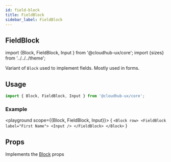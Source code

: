 ```yaml
---
id: field-block
title: FieldBlock
sidebar_label: FieldBlock
---
```


## FieldBlock

import {Block, FieldBlock, Input } from '@cloudhub-ux/core';
import {sizes} from '../../../theme';

Variant of `Block` used to implement fields.
Mostly used in forms.

## Usage

```js
import { Block, FieldBlock, Input } from '@cloudhub-ux/core';
```

### Example

<playground scope={{Block, FieldBlock, Input}}>
{
`<Block row> <FieldBlock label="First Name"> <Input /> </FieldBlock> </Block>`
}
</playground>

## Props

Implements the [Block](./Block) props
